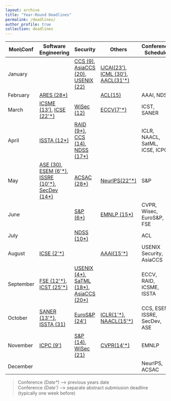 ```yaml
---
layout: archive
title: "Year-Round Deadlines"
permalink: /deadlines/
author_profile: true
collection: deadlines
---
```


  Mon\Conf          | Software Engineering  |         Security        |       Others        |         Conference Schedule
--------------------|-----------------------|-------------------------|---------------------|---------------------------------
January             |                       | [CCS (9)](https://www.sigsac.org/ccs/CCS2025/call-for-papers/), [AsiaCCS (20)](https://asiaccs2025.hust.edu.vn/call-for-papers/), [USENIX (22)](https://www.usenix.org/conference/usenixsecurity25)     | [IJCAI(23\')](https://2025.ijcai.org/call-for-papers-main-track/), [ICML (30\')](https://icml.cc/Conferences/2025/CallForPapers), [AACL(31\'\*)](https://sites.google.com/view/aacl-2024/call-for-papers) | 
February            | [ARES (28\*)](http://www.wikicfp.com/cfp/program?id=216) |  | [ACL(15)](https://2025.aclweb.org/calls/main_conference_papers/) | AAAI, NDSS
March               | [ICSME (13\')](https://conf.researchr.org/track/icsme-2025/icsme-2025-papers), [ICSE (22\'\*)](https://conf.researchr.org/home/icse-2025)  | [WiSec (12)](https://wisec2025.gmu.edu/call-for-papers/)  | [ECCV(7\'\*)](https://eccv.ecva.net/Conferences/2024/CallForPapers) | ICST, SANER
April               | [ISSTA (12\*)](https://conf.researchr.org/home/issta-2024)        | [RAID (9\*)](https://raid2024.github.io/call.html), [CCS (14)](https://www.sigsac.org/ccs/CCS2025/call-for-papers/), [NDSS (17\*)](https://www.ndss-symposium.org/ndss2025/submisions/call-for-papers/) |  | ICLR, NAACL, SatML, ICSE, ICPC
May                 | [ASE (30)](https://conf.researchr.org/track/ase-2025/ase-2025-papers), [ESEM (6\'\*)](https://conf.researchr.org/home/esem-2024), [ISSRE (10\'\*)](https://issre.github.io/2024/calls_cfp-research.html), [SecDev (14\*)](https://secdev.ieee.org/2024/cfp/) |  [ACSAC (28\*)](https://www.acsac.org/2024/submissions/papers/) | [NeurIPS(22\"\*)](https://neurips.cc/Conferences/2024/CallForPapers) | S&P
June                |     | [S&P (6\*)](https://sp2025.ieee-security.org/cfpapers.html) | [EMNLP (15\*)](https://2024.emnlp.org/calls/main_conference_papers/#paper-submission-details) | CVPR, Wisec, EuroS&P, FSE
July                |                       |  [NDSS (10\*)](https://www.ndss-symposium.org/ndss2025/submisions/call-for-papers/) | | ACL
August              | [ICSE (2\'\*)](https://conf.researchr.org/home/icse-2025) |  | [AAAI(15\'\*)](https://aaai.org/conference/aaai/aaai-25/) | USENIX Security, AsiaCCS
September           | [FSE (12\'\*)](https://conf.researchr.org/track/fse-2025/fse-2025-research-papers),  [ICST (25\'\*)](https://conf.researchr.org/track/icst-2025/icst-2025-papers#Call-for-Papers)     | [USENIX (4\*)](https://www.usenix.org/conference/usenixsecurity25), [SaTML (18\*)](https://satml.org/participate-cfp/), [AsiaCCS (20\*)](https://asiaccs2025.hust.edu.vn/call-for-papers/) |    | ECCV, RAID, ICSME, ISSTA
October             | [SANER (13\'\*)](https://conf.researchr.org/track/saner-2025/saner-2025-papers), [ISSTA (31)](https://conf.researchr.org/track/issta-2025/issta-2025-papers#Call-for-Papers)                | [EuroS&P (24\')](https://eurosp2025.ieee-security.org/cfp.html) | [ICLR(1\'\*)](https://iclr.cc/Conferences/2025/CallForPapers), [NAACL(15\'\*)](https://2025.naacl.org/calls/papers/#important-dates-for-naacl-2025) | CCS, ESEM, ISSRE, SecDev, ASE
November            | [ICPC (9\')](https://conf.researchr.org/track/icpc-2025/icpc-2025-research)          | [S&P (14)](https://sp2025.ieee-security.org/cfpapers.html), [WiSec (21)](https://wisec2025.gmu.edu/call-for-papers/) | [CVPR(14\'\*)](https://cvpr.thecvf.com/Conferences/2025/CallForPapers) | EMNLP
December            |  |  |  | NeurIPS, ACSAC



> Conference *(Date\*)*  ⟶  previous years date\
> Conference *(Date\')*  ⟶  separate abstract submission deadline (typically one week before) 
